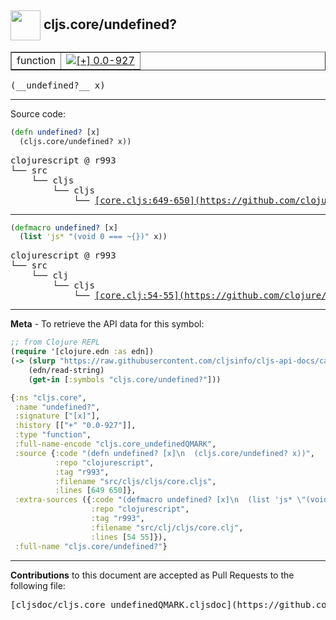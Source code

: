 ## <img width="48px" valign="middle" src="http://i.imgur.com/Hi20huC.png"> cljs.core/undefined?

 <table border="1">
<tr>

<td>function</td>
<td><a href="https://github.com/cljsinfo/cljs-api-docs/tree/0.0-927"><img valign="middle" alt="[+] 0.0-927" src="https://img.shields.io/badge/+-0.0--927-lightgrey.svg"></a> </td>
</tr>
</table>

 <samp>
(__undefined?__ x)<br>
</samp>

---





Source code:

```clj
(defn undefined? [x]
  (cljs.core/undefined? x))
```

 <pre>
clojurescript @ r993
└── src
    └── cljs
        └── cljs
            └── <ins>[core.cljs:649-650](https://github.com/clojure/clojurescript/blob/r993/src/cljs/cljs/core.cljs#L649-L650)</ins>
</pre>


---

```clj
(defmacro undefined? [x]
  (list 'js* "(void 0 === ~{})" x))
```

 <pre>
clojurescript @ r993
└── src
    └── clj
        └── cljs
            └── <ins>[core.clj:54-55](https://github.com/clojure/clojurescript/blob/r993/src/clj/cljs/core.clj#L54-L55)</ins>
</pre>

---

__Meta__ - To retrieve the API data for this symbol:

```clj
;; from Clojure REPL
(require '[clojure.edn :as edn])
(-> (slurp "https://raw.githubusercontent.com/cljsinfo/cljs-api-docs/catalog/cljs-api.edn")
    (edn/read-string)
    (get-in [:symbols "cljs.core/undefined?"]))
```

```clj
{:ns "cljs.core",
 :name "undefined?",
 :signature ["[x]"],
 :history [["+" "0.0-927"]],
 :type "function",
 :full-name-encode "cljs.core_undefinedQMARK",
 :source {:code "(defn undefined? [x]\n  (cljs.core/undefined? x))",
          :repo "clojurescript",
          :tag "r993",
          :filename "src/cljs/cljs/core.cljs",
          :lines [649 650]},
 :extra-sources ({:code "(defmacro undefined? [x]\n  (list 'js* \"(void 0 === ~{})\" x))",
                  :repo "clojurescript",
                  :tag "r993",
                  :filename "src/clj/cljs/core.clj",
                  :lines [54 55]}),
 :full-name "cljs.core/undefined?"}

```

---

__Contributions__ to this document are accepted as Pull Requests to the following file:

 <pre>
[cljsdoc/cljs.core_undefinedQMARK.cljsdoc](https://github.com/cljsinfo/cljs-api-docs/blob/master/cljsdoc/cljs.core_undefinedQMARK.cljsdoc)
</pre>


